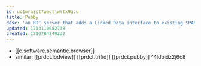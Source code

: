 ```yaml
---
id: uc1mrajct7wagtjwltx9gcu
title: Pubby
desc: 'an RDF server that adds a Linked Data interface to existing SPARQL-capable triple stores.'
updated: 1714110682738
created: 1710784249232
---
```


- [[c.software.semantic.browser]]
- similar: [[prdct.lodview]] [[prdct.trifid]] [[prdct.pubby]] ^4ldbidz2j6c8